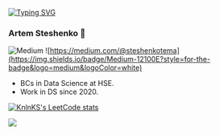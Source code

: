 [![Typing SVG](https://readme-typing-svg.herokuapp.com?font=Fira+Code&pause=1000&color=2CABF7&width=435&lines=Hi!+I'm+a+Artem)](https://git.io/typing-svg)
### Artem Steshenko 👋
![[Medium](https://img.shields.io/badge/Medium-12100E?style=for-the-badge&logo=medium&logoColor=white)](https://medium.com/@steshenkotema)
![https://medium.com/@steshenkotema](https://img.shields.io/badge/Medium-12100E?style=for-the-badge&logo=medium&logoColor=white)
- BCs in Data Science at HSE. 
- Work in DS since 2020. 

[![KnlnKS's LeetCode stats](https://leetcode-stats-six.vercel.app/api?username=steshenko_artem&theme=dark)](https://github.com/steshenko_artem/leetcode-stats)

![](https://komarev.com/ghpvc/?username=artemsteshenko&color=green)
